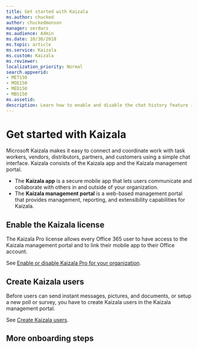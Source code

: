 ```yaml
---
title: Get started with Kaizala
ms.author: chucked
author: chuckedmonson
manager: serdars
ms.audience: Admin
ms.date: 10/30/2018
ms.topic: article
ms.service: Kaizala
ms.custom: Kaizala
ms.reviewer: 
localization_priority: Normal
search.appverid:
- MET150
- MOE150
- MED150
- MBS150
ms.assetid: 
description: Learn how to enable and disable the chat history feature in Kaizala.
---
```


# Get started with Kaizala

Microsoft Kaizala makes it easy to connect and coordinate work with task workers, vendors, distributors, partners, and customers using a simple chat interface. Kaizala consists of the Kaizala app and the Kaizala management portal.

- The **Kaizala app** is a secure mobile app that lets users communicate and collaborate with others in and outside of your organization.
- The **Kaizala management portal** is a web-based management portal that provides management, reporting, and extensibility capabilities for Kaizala.

## Enable the Kaizala license

The Kaizala Pro license allows every Office 365 user to have access to the Kaizala management portal and to link their mobile app to their Office account.

See [Enable or disable Kaizala Pro for your organization](enable-disable-kaizala.md).

## Create Kaizala users

Before users can send instant messages, pictures, and documents, or setup a new poll or survey, you have to create Kaizala users in the Kaizala management portal.

See [Create Kaizala users](users.md).

## More onboarding steps

